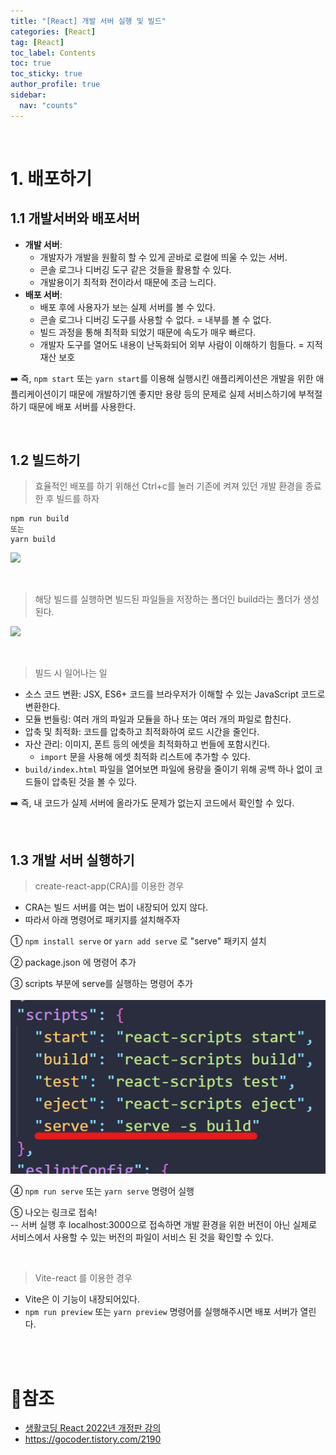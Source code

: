 ```yaml
---
title: "[React] 개발 서버 실행 및 빌드"
categories: [React]
tag: [React]
toc_label: Contents
toc: true
toc_sticky: true
author_profile: true
sidebar:
  nav: "counts"
---
```


<br>

# 1. 배포하기

## 1.1 개발서버와 배포서버

- **개발 서버**:
  - 개발자가 개발을 원활히 할 수 있게 곧바로 로컬에 띄울 수 있는 서버.
  - 콘솔 로그나 디버깅 도구 같은 것들을 활용할 수 있다.
  - 개발용이기 최적화 전이라서 때문에 조금 느리다.
- **배포 서버**:
  - 배포 후에 사용자가 보는 실제 서버를 볼 수 있다.
  - 콘솔 로그나 디버깅 도구를 사용할 수 없다. = 내부를 볼 수 없다.
  - 빌드 과정을 통해 최적화 되었기 때문에 속도가 매우 빠르다.
  - 개발자 도구를 열어도 내용이 난독화되어 외부 사람이 이해하기 힘들다. = 지적 재산 보호

➡️ 즉, `npm start` 또는 `yarn start`를 이용해 실행시킨 애플리케이션은 개발을 위한 애플리케이션이기 때문에 개발하기엔 좋지만 용량 등의 문제로 실제 서비스하기에 부적절하기 때문에 배포 서버를 사용한다.

<br>

## 1.2 빌드하기

> 효율적인 배포를 하기 위해선 Ctrl+c를 눌러 기존에 켜져 있던 개발 환경을 종료한 후 빌드를 하자

```
npm run build
또는
yarn build
```

![](https://velog.velcdn.com/images/sieunpark/post/970fb23f-a16c-40fe-b261-3fbd7df2161e/image.png)

<br>

> 해당 빌드를 실행하면 빌드된 파일들을 저장하는 폴더인 build라는 폴더가 생성된다.

![](https://velog.velcdn.com/images/sieunpark/post/1a975a90-a74c-4dc9-b533-1de3b31e7533/image.png)

<br>

> 빌드 시 일어나는 일

- 소스 코드 변환: JSX, ES6+ 코드를 브라우저가 이해할 수 있는 JavaScript 코드로 변환한다.
- 모듈 번들링: 여러 개의 파일과 모듈을 하나 또는 여러 개의 파일로 합친다.
- 압축 및 최적화: 코드를 압축하고 최적화하여 로드 시간을 줄인다.
- 자산 관리: 이미지, 폰트 등의 에셋을 최적화하고 번들에 포함시킨다.
  - `import` 문을 사용해 에셋 최적화 리스트에 추가할 수 있다.
- `build/index.html` 파일을 열어보면 파일에 용량을 줄이기 위해 공백 하나 없이 코드들이 압축된 것을 볼 수 있다.

➡️ 즉, 내 코드가 실제 서버에 올라가도 문제가 없는지 코드에서 확인할 수 있다.

<br>

## 1.3 개발 서버 실행하기

> create-react-app(CRA)를 이용한 경우

- CRA는 빌드 서버를 여는 법이 내장되어 있지 않다.
- 따라서 아래 명령어로 패키지를 설치해주자

① `npm install serve` or `yarn add serve` 로 "serve" 패키지 설치

② package.json 에 명령어 추가

③ scripts 부분에 serve를 실행하는 명령어 추가<br><br>
![](/assets/images/2024/2024-07-10-22-10-14.png)

④ `npm run serve` 또는 `yarn serve` 명령어 실행

⑤ 나오는 링크로 접속!<br>
-- 서버 실행 후 localhost:3000으로 접속하면 개발 환경을 위한 버전이 아닌 실제로 서비스에서 사용할 수 있는 버전의 파일이 서비스 된 것을 확인할 수 있다.

<br>

> Vite-react 를 이용한 경우

- Vite은 이 기능이 내장되어있다.
- `npm run preview` 또는 `yarn preview` 명령어를 실행해주시면 배포 서버가 열린다.

<br><br>

# 📎참조

- [생활코딩 React 2022년 개정판 강의](https://www.youtube.com/watch?v=XQ-XqLVJBwg&list=PLuHgQVnccGMCOGstdDZvH41x0Vtvwyxu7&index=3)
- https://gocoder.tistory.com/2190

<br>
